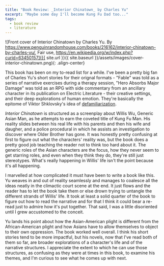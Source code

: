 ```yaml
---
title: "Book Review: _Interior Chinatown_ by Charles Yu"
excerpt: "Maybe some day I'll become Kung Fu Dad too..."
tags:
  - book review
  - literature
---
```


![Front cover of Interior Chinatown by Charles Yu. By https://www.penguinrandomhouse.com/books/216162/interior-chinatown-by-charles-yu/, Fair use, https://en.wikipedia.org/w/index.php?curid=63450157]({{ site.url }}{{ site.baseurl }}/assets/images/cover-interior-chinatown.png){: .align-center}

This book has been on my to-read list for a while. I've been a pretty big fan of Charles Yu's short stories for their orignal formats - "Fable" was told as a series of narrative exercises during a therapy session, "Hero Absorbs Major Damage" was told as an RPG with side commentary from an ancillary character in its publication on Electric Literature - their creative settings, and their deep explorations of human emotion. They're basically the epitome of Viktor Shklovsky's idea of [defamiliarization](https://en.wikipedia.org/wiki/Defamiliarization).

*Interior Chinatown* is structured as a screenplay about Willis Wu, Generic Asian Man, as he attempts to earn the coveted title of Kung Fu Man. His reality slides between his real life with his parents and then his wife and daugher, and a police procedural in which he assists an investigation to discover where Older Brother has gone. It was honestly pretty confusing at first to figure out what the characters' reality was, but the book does a pretty good job teaching the reader not to think too hard about it. The generic roles of the Asian characters are the focus, how they never seem to get starring roles, and even when they think they do, they're still just stereotypes. What's really happening in Willis' life isn't the point because it's all happening.

I marvelled at how complicated it must have been to write a book like this. Yu weaves in and out of reality seamlessly and manages to coalesce all the ideas neatly in the climactic court scene at the end. It just flows and the reader has to let the book take them or else drown trying to untangle the different strands of Willis' life. It took at least a solid quarter of the book to figure out how to read the narrative and for that I think it could bear a re-read just to admire how it's put together. That said, I was a little disoriented until I grew accustomed to the conceit.

Yu lands his point about how the Asian-American plight is different from the African-American plight and how Asians have to allow themselves to object to their own oppression. The book worked well overall. I think his short stories tend to be more impactful, but his novels, now that I've read both of them so far, are broader explorations of a character's life and of the narrative structures. I appreciate the extent to which he can use those structures, as confusing as they were at times in this book, to examine his themes, and I'm curious to see what he comes up with next.